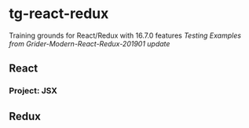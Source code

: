 # tg-react-redux
Training grounds for React/Redux with 16.7.0 features 
*Testing Examples from Grider-Modern-React-Redux-201901 update*

## React

### Project: JSX

## Redux

